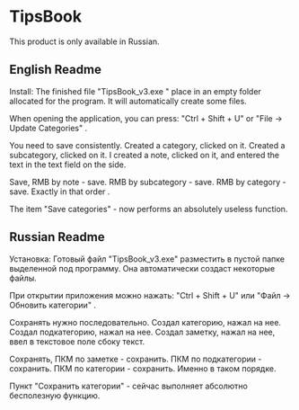 # TipsBook
This product is only available in Russian.

English Readme
---------------------------------------------------------------------------------------------------------------------------------------------------------------------
Install:
The finished file "TipsBook_v3.exe " place in an empty folder allocated for the program.
It will automatically create some files.

When opening the application, you can press:
"Ctrl + Shift + U"
or
"File -> Update Categories" .

You need to save consistently.
Created a category, clicked on it.
Created a subcategory, clicked on it.
I created a note, clicked on it, and entered the text in the text field on the side.

Save, RMB by note - save.
RMB by subcategory - save.
RMB by category - save.
Exactly in that order .

The item "Save categories" - now performs an absolutely useless function.


Russian Readme
---------------------------------------------------------------------------------------------------------------------------------------------------------------------
Установка: Готовый файл "TipsBook_v3.exe" разместить в пустой папке выделенной под программу.
Она автоматически создаст некоторые файлы.

При открытии приложения можно нажать:
"Ctrl + Shift + U"
или
"Файл -> Обновить категории" .

Сохранять нужно последовательно.
Создал категорию, нажал на нее.
Создал подкатегорию, нажал на нее.
Создал заметку, нажал на нее, ввел в текстовое поле сбоку текст.

Сохранять, ПКМ по заметке - сохранить.
ПКМ по подкатегории - сохранить.
ПКМ по категории - сохранить.
Именно в таком порядке.

Пункт "Сохранить категории" - сейчас выполняет абсолютно бесполезную функцию.
